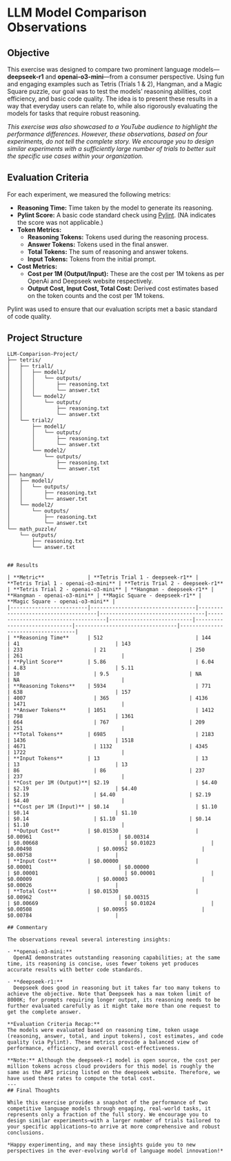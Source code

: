 # LLM Model Comparison Observations

## Objective

This exercise was designed to compare two prominent language models—**deepseek-r1** and **openai-o3-mini**—from a consumer perspective. Using fun and engaging examples such as Tetris (Trials 1 & 2), Hangman, and a Magic Square puzzle, our goal was to test the models’ reasoning abilities, cost efficiency, and basic code quality. The idea is to present these results in a way that everyday users can relate to, while also rigorously evaluating the models for tasks that require robust reasoning.

*This exercise was also showcased to a YouTube audience to highlight the performance differences. However, these observations, based on four experiments, do not tell the complete story. We encourage you to design similar experiments with a sufficiently large number of trials to better suit the specific use cases within your organization.*

## Evaluation Criteria

For each experiment, we measured the following metrics:
- **Reasoning Time:** Time taken by the model to generate its reasoning.
- **Pylint Score:** A basic code standard check using [Pylint](https://pylint.org/). (NA indicates the score was not applicable.)
- **Token Metrics:**  
  - **Reasoning Tokens:** Tokens used during the reasoning process.  
  - **Answer Tokens:** Tokens used in the final answer.  
  - **Total Tokens:** The sum of reasoning and answer tokens.  
  - **Input Tokens:** Tokens from the initial prompt.
- **Cost Metrics:**  
  - **Cost per 1M (Output/Input):** These are the cost per 1M tokens as per OpenAi and Deepseek website respectively.  
  - **Output Cost, Input Cost, Total Cost:** Derived cost estimates based on the token counts and the cost per 1M tokens.

Pylint was used to ensure that our evaluation scripts met a basic standard of code quality.


## Project Structure
```plaintext
LLM-Comparison-Project/
├── tetris/
│   ├── trial1/
│   │   ├── model1/
│   │   │   └── outputs/
│   │   │       ├── reasoning.txt
│   │   │       └── answer.txt
│   │   └── model2/
│   │       └── outputs/
│   │           ├── reasoning.txt
│   │           └── answer.txt
│   └── trial2/
│       ├── model1/
│       │   └── outputs/
│       │       ├── reasoning.txt
│       │       └── answer.txt
│       └── model2/
│           └── outputs/
│               ├── reasoning.txt
│               └── answer.txt
├── hangman/
│   ├── model1/
│   │   └── outputs/
│   │       ├── reasoning.txt
│   │       └── answer.txt
│   └── model2/
│       └── outputs/
│           ├── reasoning.txt
│           └── answer.txt
└── math_puzzle/
    └── outputs/
        ├── reasoning.txt
        └── answer.txt


## Results

| **Metric**              | **Tetris Trial 1 - deepseek-r1** | **Tetris Trial 1 - openai-o3-mini** | **Tetris Trial 2 - deepseek-r1** | **Tetris Trial 2 - openai-o3-mini** | **Hangman - deepseek-r1** | **Hangman - openai-o3-mini** | **Magic Square - deepseek-r1** | **Magic Square - openai-o3-mini** |
|-------------------------|----------------------------------|-------------------------------------|----------------------------------|-------------------------------------|---------------------------|------------------------------|---------------------------------|------------------------------------|
| **Reasoning Time**      | 512                              | 144                                 | 41                               | 143                                 | 233                       | 21                           | 250                             | 261                                |
| **Pylint Score**        | 5.86                             | 6.04                                | 4.83                             | 5.11                                | 10                        | 9.5                          | NA                              | NA                                 |
| **Reasoning Tokens**    | 5934                             | 771                                 | 638                              | 157                                 | 4007                      | 365                          | 4136                            | 1471                               |
| **Answer Tokens**       | 1051                             | 1412                                | 798                              | 1361                                | 664                       | 767                          | 209                             | 251                                |
| **Total Tokens**        | 6985                             | 2183                                | 1436                             | 1518                                | 4671                      | 1132                         | 4345                            | 1722                               |
| **Input Tokens**        | 13                               | 13                                  | 13                               | 13                                  | 86                        | 86                           | 237                             | 237                                |
| **Cost per 1M (Output)**| $2.19                            | $4.40                               | $2.19                            | $4.40                               | $2.19                     | $4.40                        | $2.19                           | $4.40                              |
| **Cost per 1M (Input)** | $0.14                            | $1.10                               | $0.14                            | $1.10                               | $0.14                     | $1.10                        | $0.14                           | $1.10                              |
| **Output Cost**         | $0.01530                         | $0.00961                            | $0.00314                         | $0.00668                            | $0.01023                  | $0.00498                     | $0.00952                        | $0.00758                           |
| **Input Cost**          | $0.00000                         | $0.00001                            | $0.00000                         | $0.00001                            | $0.00001                  | $0.00009                     | $0.00003                        | $0.00026                           |
| **Total Cost**          | $0.01530                         | $0.00962                            | $0.00315                         | $0.00669                            | $0.01024                  | $0.00508                     | $0.00955                        | $0.00784                           |

## Commentary

The observations reveal several interesting insights:

- **openai-o3-mini:**  
  OpenAI demonstrates outstanding reasoning capabilities; at the same time, its reasoning is concise, uses fewer tokens yet produces accurate results with better code standards.

- **deepseek-r1:**  
  Deepseek does good in reasoning but it takes far too many tokens to achieve the objective. Note that Deepseek has a max token limit of 8000K; for prompts requiring longer output, its reasoning needs to be further evaluated carefully as it might take more than one request to get the complete answer.

**Evaluation Criteria Recap:**  
The models were evaluated based on reasoning time, token usage (reasoning, answer, total, and input tokens), cost estimates, and code quality (via Pylint). These metrics provide a balanced view of performance, efficiency, and overall cost-effectiveness.

**Note:** Although the deepseek-r1 model is open source, the cost per million tokens across cloud providers for this model is roughly the same as the API pricing listed on the deepseek website. Therefore, we have used these rates to compute the total cost.
---
## Final Thoughts

While this exercise provides a snapshot of the performance of two competitive language models through engaging, real-world tasks, it represents only a fraction of the full story. We encourage you to design similar experiments—with a larger number of trials tailored to your specific applications—to arrive at more comprehensive and robust conclusions.

*Happy experimenting, and may these insights guide you to new perspectives in the ever-evolving world of language model innovation!*
